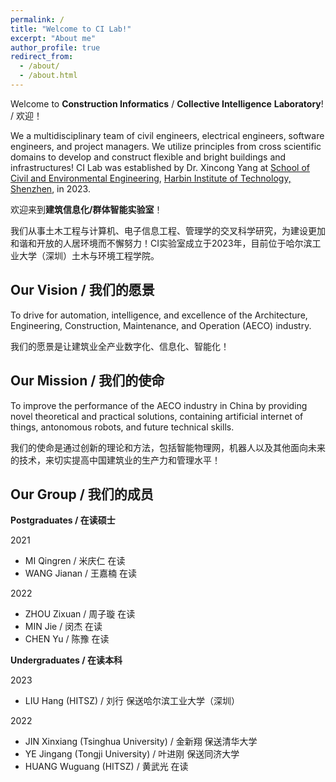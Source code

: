```yaml
---
permalink: /
title: "Welcome to CI Lab!"
excerpt: "About me"
author_profile: true
redirect_from: 
  - /about/
  - /about.html
---
```


Welcome to **Construction Informatics** / **Collective Intelligence** **Laboratory**! / 欢迎！

We a multidisciplinary team of civil engineers, electrical engineers, software engineers, and project managers. We utilize principles from cross scientific domains to develop and construct flexible and bright buildings and infrastructures! CI Lab was established by Dr. Xincong Yang at [School of Civil and Environmental Engineering](http://sce.hitsz.edu.cn/), [Harbin Institute of Technology, Shenzhen](https://www.hitsz.edu.cn/index.html), in 2023.

欢迎来到**建筑信息化/群体智能实验室**！

我们从事土木工程与计算机、电子信息工程、管理学的交叉科学研究，为建设更加和谐和开放的人居环境而不懈努力！CI实验室成立于2023年，目前位于哈尔滨工业大学（深圳）土木与环境工程学院。

Our Vision / 我们的愿景
-----
To drive for automation, intelligence, and excellence of the Architecture, Engineering, Construction, Maintenance, and Operation (AECO) industry.

我们的愿景是让建筑业全产业数字化、信息化、智能化！

Our Mission / 我们的使命
-----
To improve the performance of the AECO industry in China by providing novel theoretical and practical solutions, containing artificial internet of things, antonomous robots, and future technical skills.

我们的使命是通过创新的理论和方法，包括智能物理网，机器人以及其他面向未来的技术，来切实提高中国建筑业的生产力和管理水平！

Our Group / 我们的成员
-----

**Postgraduates / 在读硕士**

2021
- MI Qingren / 米庆仁 在读
- WANG Jianan / 王嘉楠 在读

2022
- ZHOU Zixuan / 周子璇 在读
- MIN Jie / 闵杰 在读
- CHEN Yu / 陈豫 在读

**Undergraduates / 在读本科**

2023
- LIU Hang (HITSZ) / 刘行 保送哈尔滨工业大学（深圳）

2022
- JIN Xinxiang (Tsinghua University) / 金新翔 保送清华大学
- YE Jingang (Tongji University) / 叶进刚 保送同济大学
- HUANG Wuguang (HITSZ) / 黄武光 在读

